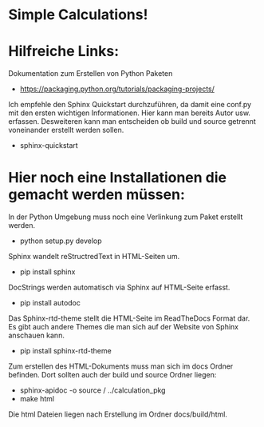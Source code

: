 # Simple Calculations!

# Hilfreiche Links:

Dokumentation zum Erstellen von Python Paketen
- https://packaging.python.org/tutorials/packaging-projects/

Ich empfehle den Sphinx Quickstart durchzuführen, da damit eine conf.py mit den ersten wichtigen Informationen.
Hier kann man bereits Autor usw. erfassen. Desweiteren kann man entscheiden ob build und source
getrennt voneinander erstellt werden sollen.
- sphinx-quickstart

# Hier noch eine Installationen die gemacht werden müssen:

In der Python Umgebung muss noch eine Verlinkung zum Paket erstellt werden.
- python setup.py develop

Sphinx wandelt reStructredText in HTML-Seiten um.
- pip install sphinx

DocStrings werden automatisch via Sphinx auf HTML-Seite erfasst.
- pip install autodoc

Das Sphinx-rtd-theme stellt die HTML-Seite im ReadTheDocs Format dar. Es gibt auch andere Themes die man sich auf der
Website von Sphinx anschauen kann.
- pip install sphinx-rtd-theme

Zum erstellen des HTML-Dokuments muss man sich im docs Ordner befinden.
Dort sollten auch der build und source Ordner liegen:
- sphinx-apidoc -o source / ../calculation_pkg
- make html

Die html Dateien liegen nach Erstellung im Ordner docs/build/html.
